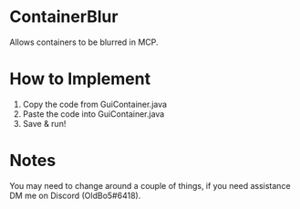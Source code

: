 # ContainerBlur
Allows containers to be blurred in MCP.
# How to Implement
1. Copy the code from GuiContainer.java
2. Paste the code into GuiContainer.java
3. Save & run!
# Notes
You may need to change around a couple of things, if you need assistance DM me on Discord (OldBo5#6418).
